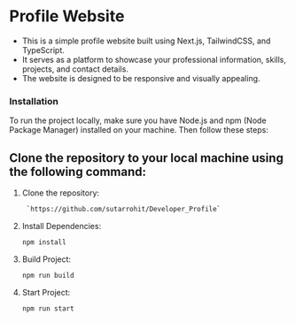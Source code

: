 # Profile Website

- This is a simple profile website built using Next.js, TailwindCSS, and TypeScript.</br>
- It serves as a platform to showcase your professional information, skills, projects, and contact details. </br>
- The website is designed to be responsive and visually appealing.

### Installation
To run the project locally, make sure you have Node.js and npm (Node Package Manager) installed on your machine. Then follow these steps:

## Clone the repository to your local machine using the following command:

1. Clone the repository:
   ```bash
    `https://github.com/sutarrohit/Developer_Profile`

2. Install Dependencies:
   ```bash
   npm install

3. Build Project:
   ```bash
   npm run build

4. Start Project:
   ```bash
   npm run start
   

